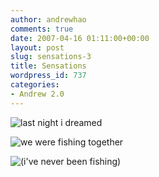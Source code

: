 ```yaml
---
author: andrewhao
comments: true
date: 2007-04-16 01:11:00+00:00
layout: post
slug: sensations-3
title: Sensations
wordpress_id: 737
categories:
- Andrew 2.0
---
```


![last night i dreamed](http://www.g9labs.com/img/blogart/03-fishing-dream-1.png)
  

 ![we were fishing together](http://www.g9labs.com/img/blogart/03-fishing-dream-2.png)
  

 ![(i've never been fishing)](http://www.g9labs.com/img/blogart/03-fishing-dream-3.png)
